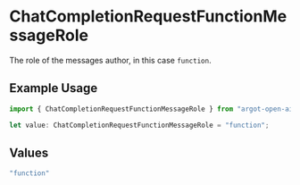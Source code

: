 # ChatCompletionRequestFunctionMessageRole

The role of the messages author, in this case `function`.

## Example Usage

```typescript
import { ChatCompletionRequestFunctionMessageRole } from "argot-open-ai/models/components";

let value: ChatCompletionRequestFunctionMessageRole = "function";
```

## Values

```typescript
"function"
```